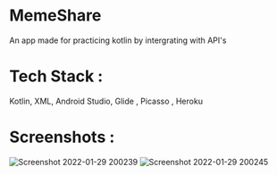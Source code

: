# MemeShare
An app made for practicing kotlin by intergrating with API's 

# Tech Stack : 
Kotlin, XML, Android Studio, Glide , Picasso , Heroku

# Screenshots :
![Screenshot 2022-01-29 200239](https://user-images.githubusercontent.com/57047418/151670067-77a0de67-154a-47ac-ab93-b599013958d2.png)
![Screenshot 2022-01-29 200245](https://user-images.githubusercontent.com/57047418/151670071-79794b15-100a-4804-8b03-386bf66fe277.png)
